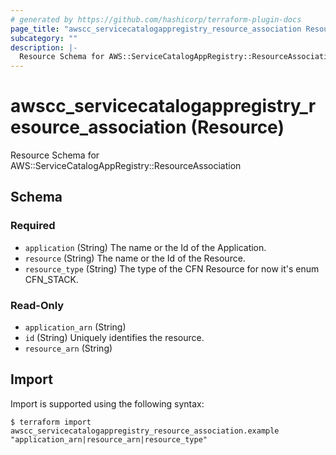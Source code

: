 ```yaml
---
# generated by https://github.com/hashicorp/terraform-plugin-docs
page_title: "awscc_servicecatalogappregistry_resource_association Resource - terraform-provider-awscc"
subcategory: ""
description: |-
  Resource Schema for AWS::ServiceCatalogAppRegistry::ResourceAssociation
---
```


# awscc_servicecatalogappregistry_resource_association (Resource)

Resource Schema for AWS::ServiceCatalogAppRegistry::ResourceAssociation



<!-- schema generated by tfplugindocs -->
## Schema

### Required

- `application` (String) The name or the Id of the Application.
- `resource` (String) The name or the Id of the Resource.
- `resource_type` (String) The type of the CFN Resource for now it's enum CFN_STACK.

### Read-Only

- `application_arn` (String)
- `id` (String) Uniquely identifies the resource.
- `resource_arn` (String)

## Import

Import is supported using the following syntax:

```shell
$ terraform import awscc_servicecatalogappregistry_resource_association.example "application_arn|resource_arn|resource_type"
```
